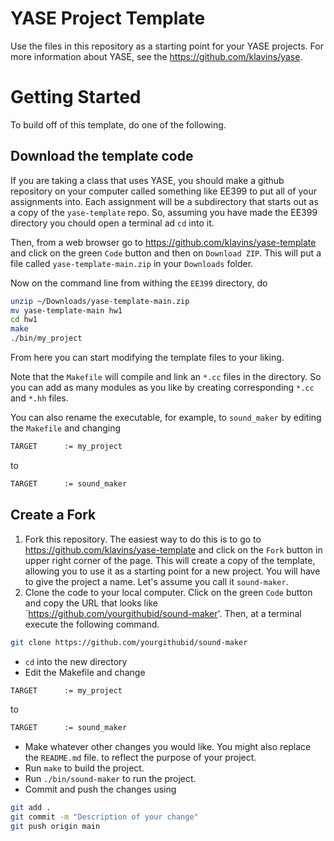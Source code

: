 # YASE Project Template

Use the files in this repository as a starting point for your YASE projects. For more information about YASE, see the
https://github.com/klavins/yase.

# Getting Started

To build off of this template, do one of the following.

## Download the template code

If you are taking a class that uses YASE, you should make a github repository on your computer called something like EE399 to put all of your assignments into. Each assignment will be a subdirectory that starts out as a copy of the `yase-template` repo. So, assuming you have made the EE399 directory you chould open a terminal ad `cd` into it. 

Then, from a web browser go to https://github.com/klavins/yase-template and click on the green `Code` button and then on `Download ZIP`. This will put a file called `yase-template-main.zip` in your `Downloads` folder. 

Now on the command line from withing the `EE399` directory, do 
```bash
unzip ~/Downloads/yase-template-main.zip
mv yase-template-main hw1
cd hw1
make
./bin/my_project
```
From here you can start modifying the template files to your liking.

Note that the `Makefile` will compile and link an `*.cc` files in the directory. So you can add as many modules as you like by creating corresponding `*.cc` and `*.hh` files. 

You can also rename the executable, for example, to `sound_maker` by editing the `Makefile` and changing
```bash
TARGET      := my_project
```
to
```bash
TARGET      := sound_maker
```

## Create a Fork

1. Fork this repository. The easiest way to do this is to go to https://github.com/klavins/yase-template and click on the `Fork` button in upper right corner of the page. This will create a copy of the template, allowing you to use it as a starting point for a new project. You will have to give the project a name. Let's assume you call it `sound-maker`. 
2. Clone the code to your local computer. Click on the green `Code` button and copy the URL that looks like `https://github.com/yourgithubid/sound-maker'. Then, at a terminal execute the following command.
```bash
git clone https://github.com/yourgithubid/sound-maker
```
- `cd` into the new directory
- Edit the Makefile and change
```bash
TARGET      := my_project
```
to
```bash
TARGET      := sound_maker
```
- Make whatever other changes you would like. You might also replace the `README.md` file. to reflect the purpose of your project. 
- Run `make` to build the project. 
- Run `./bin/sound-maker` to run the project. 
- Commit and push the changes using
```bash
git add .
git commit -m "Description of your change"
git push origin main
```